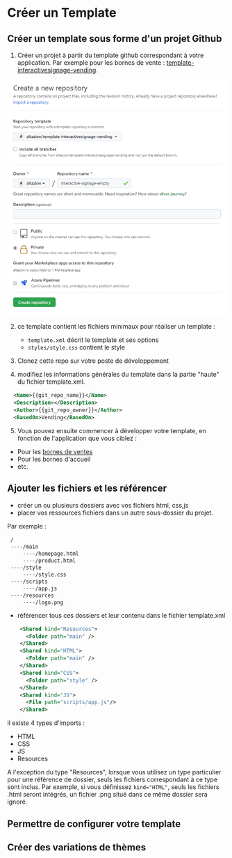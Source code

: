 # Créer un Template 

## Créer un template sous forme d'un projet Github

1) Créer un projet à partir du template github correspondant à votre application. Par exemple pour les bornes de vente : [template-interactivesignage-vending](https://github.com/altazion/template-interactivesignage-vending).

![Nouveau template](nouveau-template-1.png)

2) ce template contient les fichiers minimaux pour réaliser un template :

    - `template.xml` décrit le template et ses options
    - `styles/style.css` contient le style

3) Clonez cette repo sur votre poste de développement
4) modifiez les informations générales du template dans la partie "haute" du fichier template.xml.
```xml
  <Name>{{git_repo_name}}</Name>
  <Description></Description>
  <Author>{{git_repo_owner}}</Author>
  <BasedOn>Vending</BasedOn>
```
5) Vous pouvez ensuite commencer à développer votre template, en fonction de l'application que vous ciblez :

- Pour les [bornes de ventes](vending/templates-vending.md)
- Pour les bornes d'accueil
- etc.

## Ajouter les fichiers et les référencer

- créer un ou plusieurs dossiers avec vos fichiers html, css,js 
- placer vos ressources fichiers dans un autre sous-dossier du projet.

Par exemple :

```
 /
 ----/main
     ----/homepage.html
     ----/product.html
 ----/style
     ----/style.css
 ----/scripts
     ----/app.js
 ----/resources
     ----/logo.png              
```

- référencer tous ces dossiers et leur contenu dans le fichier template.xml

```xml
    <Shared kind="Resources">
      <Folder path="main" />
    </Shared>
    <Shared kind="HTML">
      <Folder path="main" />
    </Shared>
    <Shared kind="CSS">
      <Folder path="style" />
    </Shared>
    <Shared kind="JS">
      <File path="scripts/app.js"/>
    </Shared>
```

Il existe 4 types d'imports :

- HTML
- CSS
- JS
- Resources

A l'exception du type "Resources", lorsque vous utilisez un type particulier pour une référence de dossier, seuls les fichiers correspondant à ce type sont inclus. Par exemple, si vous définissez `kind="HTML"`, seuls les fichiers .html seront intégrés, un fichier .png situé dans ce même dossier sera ignoré.

## Permettre de configurer votre template


## Créer des variations de thèmes


